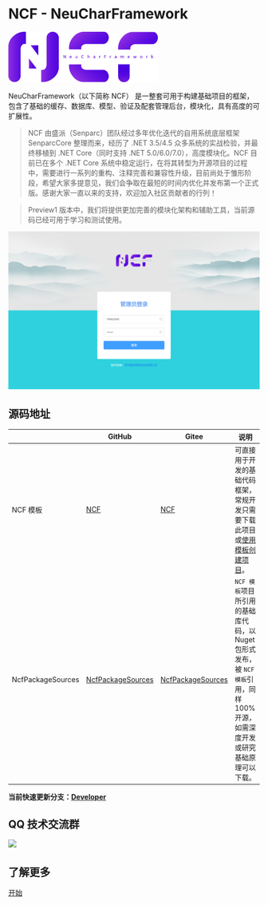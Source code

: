 # NCF - NeuCharFramework

<img src="./images/logo.png" width="300" />

NeuCharFramework（以下简称 NCF） 是一整套可用于构建基础项目的框架，包含了基础的缓存、数据库、模型、验证及配套管理后台，模块化，具有高度的可扩展性。

> NCF 由盛派（Senparc）团队经过多年优化迭代的自用系统底层框架 SenparcCore 整理而来，经历了 .NET 3.5/4.5 众多系统的实战检验，并最终移植到 .NET Core（同时支持 .NET 5.0/6.0/7.0），高度模块化。NCF 目前已在多个 .NET Core 系统中稳定运行，在将其转型为开源项目的过程中，需要进行一系列的重构、注释完善和兼容性升级，目前尚处于雏形阶段，希望大家多提意见，我们会争取在最短的时间内优化并发布第一个正式版。感谢大家一直以来的支持，欢迎加入社区贡献者的行列！

> Preview1 版本中，我们将提供更加完善的模块化架构和辅助工具，当前源码已经可用于学习和测试使用。

<center><img src="./images/login.jpg" /></center>

## 源码地址

|                   | GitHub                                                                     | Gitee                                                                     | 说明                                                                                                                                       |
| ----------------- | -------------------------------------------------------------------------- | ------------------------------------------------------------------------- | ------------------------------------------------------------------------------------------------------------------------------------------ |
| NCF 模板          | [NCF](https://github.com/NeuCharFramework/NCF)                             | [NCF](https://gitee.com/NeuCharFramework/NCF)                             | 可直接用于开发的基础代码框架，常规开发只需要下载此项目或[使用模板创建项目](/start/start-develop/get-ncf-template.html#从命令行安装-推荐)。 |
| NcfPackageSources | [NcfPackageSources](https://github.com/NeuCharFramework/NcfPackageSources) | [NcfPackageSources](https://gitee.com/NeuCharFramework/NcfPackageSources) | `NCF 模板`项目所引用的基础库代码，以 Nuget 包形式发布，被 `NCF 模板`引用，同样 100% 开源，如需深度开发或研究基础原理可以下载。             |

<b>当前快速更新分支：[Developer](https://github.com/NeuCharFramework/NCF/tree/Developer)</b>

## QQ 技术交流群

<img src="https://sdk.weixin.senparc.com/images/QQ_Group_Avatar/NCF/QQ-Group.jpg" width="380" />

## 了解更多

[开始](/start/instruction/about-ncf.html)
